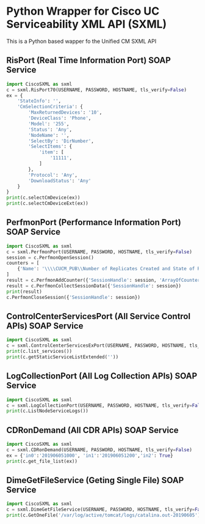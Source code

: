 # Python Wrapper for Cisco UC Serviceability XML API (SXML)

This is a Python based wapper fo the Unified CM SXML API

## RisPort (Real Time Information Port) SOAP Service

```python
import CiscoSXML as sxml
c = sxml.RisPort70(USERNAME, PASSWORD, HOSTNAME, tls_verify=False)
ex = {
    'StateInfo': '',
    'CmSelectionCriteria': {
        'MaxReturnedDevices': '10',
        'DeviceClass': 'Phone',
        'Model': '255',
        'Status': 'Any',
        'NodeName': '',
        'SelectBy': 'DirNumber',
        'SelectItems': {
            'item': [
                '11111',
            ]
        },
        'Protocol': 'Any',
        'DownloadStatus': 'Any'
    }
}
print(c.selectCmDevice(ex))
print(c.selectCmDeviceExt(ex))
```

## PerfmonPort (Performance Information Port) SOAP Service

```python
import CiscoSXML as sxml
c = sxml.PerfmonPort(USERNAME, PASSWORD, HOSTNAME, tls_verify=False)
session = c.PerfmonOpenSession()
counters = [
    {'Name': '\\\\CUCM_PUB\\Number of Replicates Created and State of Replication(ReplicateCount)\\Replicate_State'}
]
result = c.PerfmonAddCounter({'SessionHandle': session, 'ArrayOfCounter': counters})
result = c.PerfmonCollectSessionData({'SessionHandle': session})
print(result)
c.PerfmonCloseSession({'SessionHandle': session})
```

## ControlCenterServicesPort (All Service Control APIs) SOAP Service

```python
import CiscoSXML as sxml
c = sxml.ControlCenterServicesExPort(USERNAME, PASSWORD, HOSTNAME, tls_verify=False)
print(c.list_services())
print(c.getStaticServiceListExtended(''))
```

## LogCollectionPort (All Log Collection APIs) SOAP Service

```python
import CiscoSXML as sxml
c = sxml.LogCollectionPort(USERNAME, PASSWORD, HOSTNAME, tls_verify=False)
print(c.ListNodeServiceLogs())
```

## CDRonDemand (All CDR APIs) SOAP Service

```python
import CiscoSXML as sxml
c = sxml.CDRonDemand(USERNAME, PASSWORD, HOSTNAME, tls_verify=False)
ex = {'in0':'201906051000', 'in1':'201906051200','in2': True}
print(c.get_file_list(ex))
```

## DimeGetFileService (Geting Single File) SOAP Service

```python
import CiscoSXML as sxml
c = sxml.DimeGetFileService(USERNAME, PASSWORD, HOSTNAME, tls_verify=False)
print(c.GetOneFile('/var/log/active/tomcat/logs/catalina.out-20190605').attachments[0].content)
```
